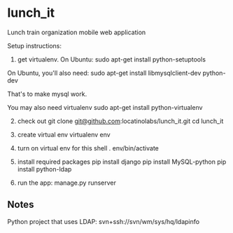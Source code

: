 lunch_it
========

Lunch train organization mobile web application

Setup instructions:

1) get virtualenv. On Ubuntu:
sudo apt-get install python-setuptools

On Ubuntu, you'll also need:
sudo apt-get install libmysqlclient-dev python-dev

That's to make mysql work.

You may also need virtualenv
sudo apt-get install python-virtualenv

2) check out
git clone git@github.com:locatinolabs/lunch_it.git
cd lunch_it

3) create virtual env
virtualenv env

4) turn on virtual env for this shell
. env/bin/activate

5) install required packages
pip install django
pip install MySQL-python
pip install python-ldap

6) run the app:
manage.py runserver


Notes
-----

Python project that uses LDAP: svn+ssh://svn/wm/sys/hq/ldapinfo
